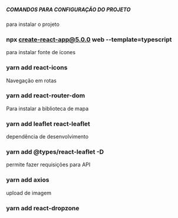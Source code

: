 ##### COMANDOS PARA CONFIGURAÇÃO DO PROJETO #####

para instalar o projeto
### npx create-react-app@5.0.0 web --template=typescript

para instalar fonte de ícones
### yarn add react-icons

Navegação em rotas
### yarn add react-router-dom

Para instalar a biblioteca de mapa
### yarn add leaflet react-leaflet
dependência de desenvolvimento
### yarn add @types/react-leaflet -D

permite fazer requisições para API
### yarn add axios

upload de imagem
### yarn add react-dropzone